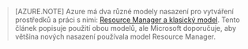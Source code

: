 > [AZURE.NOTE] Azure má dva různé modely nasazení pro vytváření prostředků a práci s nimi: [Resource Manager a klasický model](../articles/resource-manager-deployment-model.md). Tento článek popisuje použití obou modelů, ale Microsoft doporučuje, aby většina nových nasazení používala model Resource Manager.


<!--HONumber=Jun16_HO2-->


